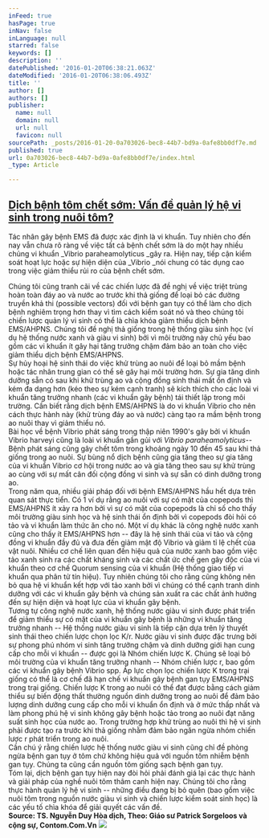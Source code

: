 ```yaml
---
inFeed: true
hasPage: true
inNav: false
inLanguage: null
starred: false
keywords: []
description: ''
datePublished: '2016-01-20T06:38:21.063Z'
dateModified: '2016-01-20T06:38:06.493Z'
title: ''
author: []
authors: []
publisher:
  name: null
  domain: null
  url: null
  favicon: null
sourcePath: _posts/2016-01-20-0a703026-bec8-44b7-bd9a-0afe8bb0df7e.md
published: true
url: 0a703026-bec8-44b7-bd9a-0afe8bb0df7e/index.html
_type: Article

---
```

## [Dịch bệnh tôm chết sớm: Vấn đề quản lý hệ vi sinh trong nuôi tôm?][0]

Tác nhân gây bệnh EMS đã được xác định là vi khuẩn. Tuy nhiên cho đến nay vẫn chưa rõ ràng về việc tất cả bệnh chết sớm là do một hay nhiều chủng vi khuẩn _Vibrio paraheamolyticus _gây ra. Hiện nay, tiếp cận kiểm soát hoạt lực hoặc sự hiện diện của _Vibrio _nói chung có tác dụng cao trong việc giảm thiểu rủi ro của bệnh chết sớm.

Chúng tôi cũng tranh cãi về các chiến lược đã đề nghị về việc triệt trùng hoàn toàn đáy ao và nước ao trước khi thả giống để loại bỏ các đường truyền khả thi (possible vectors) đối với bệnh gan tụy có thể làm cho dịch bệnh nghiêm trọng hơn thay vì tìm cách kiểm soát nó và theo chúng tôi chiến lược quản lý vi sinh có thể là chìa khóa giảm thiểu dịch bệnh EMS/AHPNS. Chúng tôi đề nghị thả giống trong hệ thống giàu sinh học (ví dụ hệ thống nước xanh và giàu vi sinh) bởi vì môi trường này chủ yếu bao gồm các vi khuẩn ít gây hại tăng trưởng chậm đảm bảo an toàn cho việc giảm thiểu dịch bệnh EMS/AHPNS.  
Sự hủy hoại hệ sinh thái do việc khử trùng ao nuôi để loại bỏ mầm bệnh hoặc tác nhân trung gian có thể sẽ gây hại môi trường hơn. Sự gia tăng dinh dưỡng sẵn có sau khi khử trùng ao và cộng đồng sinh thái mất ổn định và kém đa dạng hơn (kéo theo sự kém cạnh tranh) sẽ kích thích cho các loài vi khuẩn tăng trưởng nhanh (các vi khuẩn gây bệnh) tái thiết lập trong môi trường. Cần biết rằng dịch bệnh EMS/AHPNS là do vi khuẩn Vibrio cho nên cách thực hành này (khử trùng đáy ao và nước) càng tạo ra mầm bệnh trong ao nuôi thay vì giảm thiểu nó.  
Bài học về bệnh Vibrio phát sáng trong thập niên 1990's gây bởi vi khuẩn Vibrio harveyi cũng là loài vi khuẩn gần gủi với _Vibrio paraheamolyticus_-- Bệnh phát sáng cũng gây chết tôm trong khoảng ngày 10 đến 45 sau khi thả giống trong ao nuôi. Sự bùng nổ dịch bệnh cũng gia tăng theo sự gia tăng của vi khuẩn Vibrio cơ hội trong nước ao và gia tăng theo sau sự khử trùng ao cùng với sự mất cân đối cộng đồng vi sinh và sự sẵn có dinh dưỡng trong ao.  
Trong năm qua, nhiều giải pháp đối với bệnh EMS/AHPNS hầu hết dựa trên quan sát thực tiển. Có 1 ví dụ rằng ao nuôi với sự có mặt của copepods thì EMS/AHPNS ít xảy ra hơn bởi vì sự có mặt của copepods là chỉ số cho thấy môi trường giàu sinh học và hệ sinh thái ổn định bởi vì copepods đòi hỏi có tảo và vi khuẩn làm thức ăn cho nó.  Một ví dụ khác là công nghệ nước xanh cũng cho thấy ít EMS/AHPNS hơn -- đây là hệ sinh thái của vi tảo và cộng đồng vi khuẩn đầy đủ và đưa đến giảm mật độ Vibrio và giảm tỉ lệ chết của vật nuôi. Nhiều cơ chế liên quan đến hiệu quả của nước xanh bao gồm việc tảo xanh sinh ra các chất kháng sinh và các chất ức chế gen gây độc của vi khuẩn theo cơ chế Quorum sensing của vi khuẩn (Hệ thống giao tiếp vi khuẩn qua phân tử tín hiệu). Tuy nhiên chúng tôi cho rằng cũng không nên bỏ qua hệ vi khuẩn kết hợp với tảo xanh bởi vì chúng có thể cạnh tranh dinh dưỡng với các vi khuẩn gây bệnh và chúng sản xuất ra các chất ảnh hưởng đến sự hiện diện và hoạt lực của vi khuẩn gây bệnh.  
Tương tự công nghệ nước xanh, hệ thống nước giàu vi sinh được phát triển để giảm thiểu sự có mặt của vi khuẩn gây bệnh là những vi khuẩn tăng trưởng nhanh -- Hệ thống nước giàu vi sinh là tiếp cận dựa trên lý thuyết sinh thái theo chiến lược chọn lọc K/r. Nước giàu vi sinh được đặc trưng bởi sự phong phú nhóm vi sinh tăng trưởng chậm và dinh dưỡng giới hạn cung cấp cho mỗi vi khuẩn -- được gọi là Nhóm chiến lược K. Chúng sẽ loại bỏ môi trường của vi khuẩn tăng trưởng nhanh -- Nhóm chiến lược r, bao gồm các vi khuẩn gây bệnh Vibrio spp. Áp lực chọn lọc chiến lược K trong trại giống có thể là cơ chế đã hạn chế vi khuẩn gây bệnh gan tụy EMS/AHPNS trong trại giống. Chiến lược K trong ao nuôi có thể đạt được bằng cách giảm thiểu sự biến động thất thường nguồn dinh dưỡng trong ao nuôi để đảm bảo lượng dinh dưỡng cung cấp cho mỗi vi khuẩn ổn định và ở mức thấp nhất và làm phong phú hệ vi sinh không gây bệnh hoặc tảo trong ao nuôi đạt năng suất sinh học của nước ao. Trong trường hợp khử trùng ao nuôi thì hệ vi sinh phải được tạo ra trước khi thả giống nhằm đảm bảo ngăn ngừa nhóm chiến lược r phát triển trong ao nuôi.  
Cần chú ý rằng chiến lược hệ thống nước giàu vi sinh cũng chỉ đề phòng ngừa bệnh gan tụy ở tôm chứ không hiệu quả với nguồn tôm nhiễm bệnh gan tụy.  Chúng ta cũng cần nguồn tôm giống sạch bệnh gan tụy.  
Tóm lại, dịch bệnh gan tụy hiện nay đòi hỏi phải đánh giá lại các thực hành và giải pháp của nghề nuôi tôm thâm canh hiện nay. Chúng tôi cho rằng thực hành quản lý hệ vi sinh -- những điều đang bị bỏ quên (bao gồm việc nuôi tôm trong nguồn nước giàu vi sinh và chiến lược kiểm soát sinh học) là các yếu tố chìa khóa để giải quyết các vấn đề.  
**Source: TS. Nguyễn Duy Hòa dịch, Theo: Giáo sư Patrick Sorgeloos và cộng sự, Contom.Com.Vn**
![](https://the-grid-user-content.s3-us-west-2.amazonaws.com/d4b098ec-6dfd-4525-91e5-e866c299453f.jpg)

[0]: http://aquanetviet.com/post/137469914545/d%E1%BB%8Bch-b%E1%BB%87nh-t%C3%B4m-ch%E1%BA%BFt-s%E1%BB%9Bm-v%E1%BA%A5n-%C4%91%E1%BB%81-qu%E1%BA%A3n-l%C3%BD-h%E1%BB%87-vi-sinh